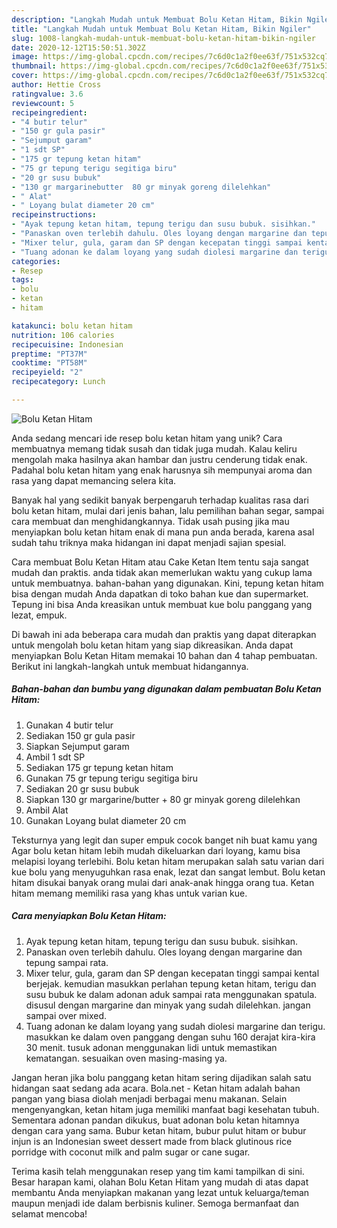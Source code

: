 ```yaml
---
description: "Langkah Mudah untuk Membuat Bolu Ketan Hitam, Bikin Ngiler"
title: "Langkah Mudah untuk Membuat Bolu Ketan Hitam, Bikin Ngiler"
slug: 1008-langkah-mudah-untuk-membuat-bolu-ketan-hitam-bikin-ngiler
date: 2020-12-12T15:50:51.302Z
image: https://img-global.cpcdn.com/recipes/7c6d0c1a2f0ee63f/751x532cq70/bolu-ketan-hitam-foto-resep-utama.jpg
thumbnail: https://img-global.cpcdn.com/recipes/7c6d0c1a2f0ee63f/751x532cq70/bolu-ketan-hitam-foto-resep-utama.jpg
cover: https://img-global.cpcdn.com/recipes/7c6d0c1a2f0ee63f/751x532cq70/bolu-ketan-hitam-foto-resep-utama.jpg
author: Hettie Cross
ratingvalue: 3.6
reviewcount: 5
recipeingredient:
- "4 butir telur"
- "150 gr gula pasir"
- "Sejumput garam"
- "1 sdt SP"
- "175 gr tepung ketan hitam"
- "75 gr tepung terigu segitiga biru"
- "20 gr susu bubuk"
- "130 gr margarinebutter  80 gr minyak goreng dilelehkan"
- " Alat"
- " Loyang bulat diameter 20 cm"
recipeinstructions:
- "Ayak tepung ketan hitam, tepung terigu dan susu bubuk. sisihkan."
- "Panaskan oven terlebih dahulu. Oles loyang dengan margarine dan tepung sampai rata."
- "Mixer telur, gula, garam dan SP dengan kecepatan tinggi sampai kental berjejak. kemudian masukkan perlahan tepung ketan hitam, terigu dan susu bubuk ke dalam adonan aduk sampai rata menggunakan spatula. disusul dengan margarine dan minyak yang sudah dilelehkan. jangan sampai over mixed."
- "Tuang adonan ke dalam loyang yang sudah diolesi margarine dan terigu. masukkan ke dalam oven panggang dengan suhu 160 derajat kira-kira 30 menit. tusuk adonan menggunakan lidi untuk memastikan kematangan. sesuaikan oven masing-masing ya."
categories:
- Resep
tags:
- bolu
- ketan
- hitam

katakunci: bolu ketan hitam 
nutrition: 106 calories
recipecuisine: Indonesian
preptime: "PT37M"
cooktime: "PT58M"
recipeyield: "2"
recipecategory: Lunch

---
```



![Bolu Ketan Hitam](https://img-global.cpcdn.com/recipes/7c6d0c1a2f0ee63f/751x532cq70/bolu-ketan-hitam-foto-resep-utama.jpg)

Anda sedang mencari ide resep bolu ketan hitam yang unik? Cara membuatnya memang tidak susah dan tidak juga mudah. Kalau keliru mengolah maka hasilnya akan hambar dan justru cenderung tidak enak. Padahal bolu ketan hitam yang enak harusnya sih mempunyai aroma dan rasa yang dapat memancing selera kita.

Banyak hal yang sedikit banyak berpengaruh terhadap kualitas rasa dari bolu ketan hitam, mulai dari jenis bahan, lalu pemilihan bahan segar, sampai cara membuat dan menghidangkannya. Tidak usah pusing jika mau menyiapkan bolu ketan hitam enak di mana pun anda berada, karena asal sudah tahu triknya maka hidangan ini dapat menjadi sajian spesial.

Cara membuat Bolu Ketan Hitam atau Cake Ketan Item tentu saja sangat mudah dan praktis. anda tidak akan memerlukan waktu yang cukup lama untuk membuatnya. bahan-bahan yang digunakan. Kini, tepung ketan hitam bisa dengan mudah Anda dapatkan di toko bahan kue dan supermarket. Tepung ini bisa Anda kreasikan untuk membuat kue bolu panggang yang lezat, empuk.


Di bawah ini ada beberapa cara mudah dan praktis yang dapat diterapkan untuk mengolah bolu ketan hitam yang siap dikreasikan. Anda dapat menyiapkan Bolu Ketan Hitam memakai 10 bahan dan 4 tahap pembuatan. Berikut ini langkah-langkah untuk membuat hidangannya.

<!--inarticleads1-->

##### Bahan-bahan dan bumbu yang digunakan dalam pembuatan Bolu Ketan Hitam:

1. Gunakan 4 butir telur
1. Sediakan 150 gr gula pasir
1. Siapkan Sejumput garam
1. Ambil 1 sdt SP
1. Sediakan 175 gr tepung ketan hitam
1. Gunakan 75 gr tepung terigu segitiga biru
1. Sediakan 20 gr susu bubuk
1. Siapkan 130 gr margarine/butter + 80 gr minyak goreng dilelehkan
1. Ambil  Alat
1. Gunakan  Loyang bulat diameter 20 cm


Teksturnya yang legit dan super empuk cocok banget nih buat kamu yang Agar bolu ketan hitam lebih mudah dikeluarkan dari loyang, kamu bisa melapisi loyang terlebihi. Bolu ketan hitam merupakan salah satu varian dari kue bolu yang menyuguhkan rasa enak, lezat dan sangat lembut. Bolu ketan hitam disukai banyak orang mulai dari anak-anak hingga orang tua. Ketan hitam memang memiliki rasa yang khas untuk varian kue. 

<!--inarticleads2-->

##### Cara menyiapkan Bolu Ketan Hitam:

1. Ayak tepung ketan hitam, tepung terigu dan susu bubuk. sisihkan.
1. Panaskan oven terlebih dahulu. Oles loyang dengan margarine dan tepung sampai rata.
1. Mixer telur, gula, garam dan SP dengan kecepatan tinggi sampai kental berjejak. kemudian masukkan perlahan tepung ketan hitam, terigu dan susu bubuk ke dalam adonan aduk sampai rata menggunakan spatula. disusul dengan margarine dan minyak yang sudah dilelehkan. jangan sampai over mixed.
1. Tuang adonan ke dalam loyang yang sudah diolesi margarine dan terigu. masukkan ke dalam oven panggang dengan suhu 160 derajat kira-kira 30 menit. tusuk adonan menggunakan lidi untuk memastikan kematangan. sesuaikan oven masing-masing ya.


Jangan heran jika bolu panggang ketan hitam sering dijadikan salah satu hidangan saat sedang ada acara. Bola.net - Ketan hitam adalah bahan pangan yang biasa diolah menjadi berbagai menu makanan. Selain mengenyangkan, ketan hitam juga memiliki manfaat bagi kesehatan tubuh. Sementara adonan pandan dikukus, buat adonan bolu ketan hitamnya dengan cara yang sama. Bubur ketan hitam, bubur pulut hitam or bubur injun is an Indonesian sweet dessert made from black glutinous rice porridge with coconut milk and palm sugar or cane sugar. 

Terima kasih telah menggunakan resep yang tim kami tampilkan di sini. Besar harapan kami, olahan Bolu Ketan Hitam yang mudah di atas dapat membantu Anda menyiapkan makanan yang lezat untuk keluarga/teman maupun menjadi ide dalam berbisnis kuliner. Semoga bermanfaat dan selamat mencoba!
